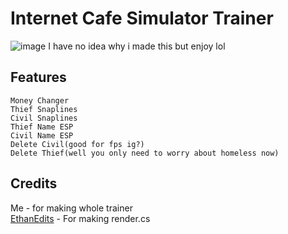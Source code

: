 # Internet Cafe Simulator Trainer
![image](https://github.com/Zordon1337/ICHack/assets/65111609/0c52b429-37f4-4854-95e9-5faf0ce9c7ce)
I have no idea why i made this but enjoy lol

## Features
```
Money Changer
Thief Snaplines
Civil Snaplines
Thief Name ESP
Civil Name ESP
Delete Civil(good for fps ig?)
Delete Thief(well you only need to worry about homeless now)
```

## Credits

Me - for making whole trainer <br/>
[EthanEdits](https://github.com/ethanedits) - For making render.cs
